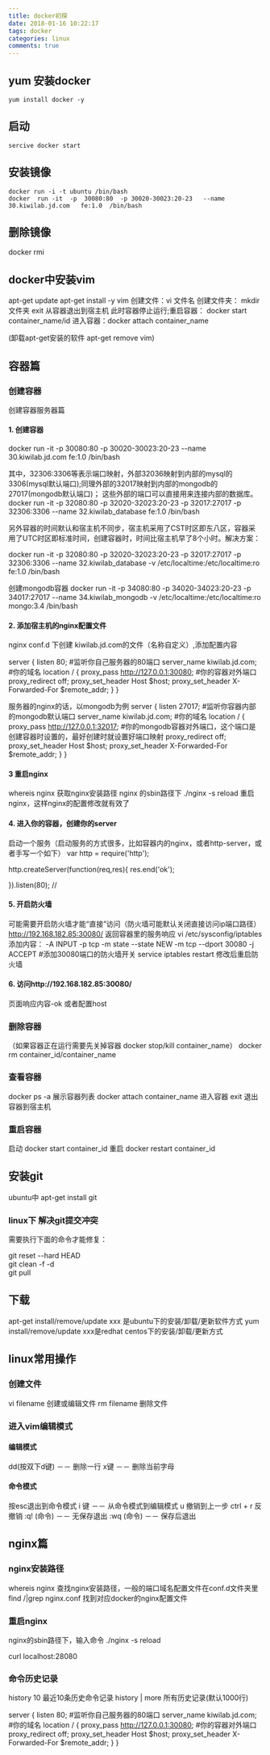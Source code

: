 ```yaml
---
title: docker初探
date: 2018-01-16 10:22:17
tags: docker
categories: linux
comments: true
---
```


## yum 安装docker
```
yum install docker -y
```
<!-- more -->
## 启动
```
sercive docker start
```

## 安装镜像
```
docker run -i -t ubuntu /bin/bash
docker  run -it  -p  30080:80  -p 30020-30023:20-23   --name 30.kiwilab.jd.com   fe:1.0  /bin/bash 
```
## 删除镜像
docker rmi
## docker中安装vim
apt-get update
apt-get install -y vim
创建文件：vi 文件名
创建文件夹： mkdir 文件夹
exit 从容器退出到宿主机 此时容器停止运行;重启容器： docker start container_name/id
进入容器：docker attach container_name

(卸载apt-get安装的软件 apt-get remove vim)
## 容器篇

### 创建容器
创建容器服务器篇

#### 1. 创建容器
docker  run -it  -p  30080:80  -p 30020-30023:20-23   --name 30.kiwilab.jd.com   fe:1.0  /bin/bash 

其中，32306:3306等表示端口映射，外部32036映射到内部的mysql的3306(mysql默认端口);同理外部的32017映射到内部的mongodb的27017(mongodb默认端口)；
这些外部的端口可以直接用来连接内部的数据库。
docker  run -it  -p  32080:80  -p 32020-32023:20-23 -p 32017:27017  -p 32306:3306  --name 32.kiwilab_database   fe:1.0  /bin/bash 

另外容器的时间默认和宿主机不同步，宿主机采用了CST时区即东八区，容器采用了UTC时区即标准时间，创建容器时，时间比宿主机早了8个小时。解决方案：

docker  run -it  -p  32080:80  -p 32020-32023:20-23 -p 32017:27017  -p 32306:3306  --name 32.kiwilab_database -v /etc/localtime:/etc/localtime:ro  fe:1.0  /bin/bash 


创建mongodb容器
docker  run -it  -p  34080:80  -p 34020-34023:20-23 -p 34017:27017  --name 34.kiwilab_mongodb -v /etc/localtime:/etc/localtime:ro  mongo:3.4  /bin/bash 
#### 2. 添加宿主机的nginx配置文件
nginx conf.d 下创建 kiwilab.jd.com的文件（名称自定义）,添加配置内容 

server {
    listen       80; #监听你自己服务器的80端口
    server_name  kiwilab.jd.com; #你的域名
    location / {
        proxy_pass       http://127.0.0.1:30080; #你的容器对外端口
        proxy_redirect   off;
        proxy_set_header Host    $host;
        proxy_set_header X-Forwarded-For $remote_addr;
    }
}

服务器的nginx的话，以mongodb为例
server {
    listen       27017; #监听你容器内部的mongodb默认端口
    server_name  kiwilab.jd.com; #你的域名
    location / {
        proxy_pass       http://127.0.0.1:32017; #你的mongodb容器对外端口，这个端口是创建容器时设置的，最好创建时就设置好端口映射
        proxy_redirect   off;
        proxy_set_header Host    $host;
        proxy_set_header X-Forwarded-For $remote_addr;
    }
}

#### 3 重启nginx  
whereis nginx  获取nginx安装路径
nginx 的sbin路径下 ./nginx -s reload 重启nginx，这样nginx的配置修改就有效了

#### 4. 进入你的容器，创建你的server
启动一个服务（启动服务的方式很多，比如容器内的nginx，或者http-server，或者手写一个如下）
var http = require('http');

http.createServer(function(req,res){
res.end('ok');

}).listen(80); // 

#### 5. 开启防火墙
可能需要开启防火墙才能“直接”访问（防火墙可能默认关闭直接访问ip端口路径） http://192.168.182.85:30080/ 返回容器里的服务响应
vi /etc/sysconfig/iptables  添加内容：
-A INPUT -p tcp -m state --state NEW -m tcp --dport 30080 -j ACCEPT   #添加30080端口的防火墙开关
service iptables restart   修改后重启防火墙

#### 6. 访问http://192.168.182.85:30080/
页面响应内容-ok
或者配置host 

### 删除容器
（如果容器正在运行需要先关掉容器 docker stop/kill container_name）
docker rm container_id/container_name

### 查看容器
docker ps -a  展示容器列表
docker attach container_name   进入容器
exit   退出容器到宿主机

### 重启容器
启动 docker start container_id
重启 docker restart container_id


## 安装git
ubuntu中 apt-get install git
### linux下 解决git提交冲突
需要执行下面的命令才能修复：

git reset --hard HEAD    
git clean -f -d    
git pull

## 下载
apt-get install/remove/update xxx 是ubuntu下的安装/卸载/更新软件方式
yum install/remove/update xxx是redhat centos下的安装/卸载/更新方式 


## linux常用操作
### 创建文件
vi filename 创建或编辑文件
rm filename 删除文件
### 进入vim编辑模式

#### 编辑模式

dd(按双下d键)   －－  删除一行
x键     －－  删除当前字母

#### 命令模式
按esc退出到命令模式
i 键     －－  从命令模式到编辑模式
u 撤销到上一步
ctrl + r 反撤销
:q! (命令)     －－  无保存退出
:wq (命令)  －－  保存后退出

## nginx篇

### nginx安装路径
whereis nginx  查找nginx安装路径，一般的端口域名配置文件在conf.d文件夹里
find /|grep nginx.conf    找到对应docker的nginx配置文件

### 重启nginx
nginx的sbin路径下，输入命令 ./nginx -s reload

 curl localhost:28080

### 命令历史记录
history 10  最近10条历史命令记录
history | more 所有历史记录(默认1000行)

server {
    listen       80; #监听你自己服务器的80端口
    server_name  kiwilab.jd.com; #你的域名
    location / {
        proxy_pass       http://127.0.0.1:30080; #你的容器对外端口
        proxy_redirect   off;
        proxy_set_header Host    $host;
        proxy_set_header X-Forwarded-For $remote_addr;
    }
}